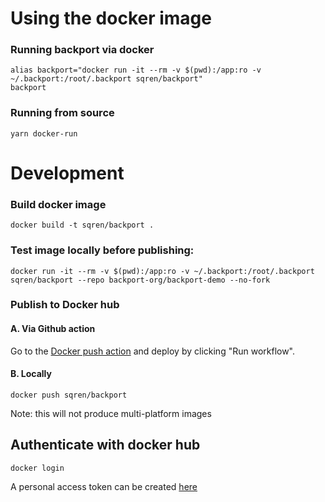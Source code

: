 # Using the docker image

### Running backport via docker

```
alias backport="docker run -it --rm -v $(pwd):/app:ro -v ~/.backport:/root/.backport sqren/backport"
backport
```

### Running from source

```
yarn docker-run
```

# Development

### Build docker image

```
docker build -t sqren/backport .
```

### Test image locally before publishing:

```
docker run -it --rm -v $(pwd):/app:ro -v ~/.backport:/root/.backport sqren/backport --repo backport-org/backport-demo --no-fork
```

### Publish to Docker hub

#### A. Via Github action

Go to the [Docker push action](https://github.com/sqren/backport/actions/workflows/docker-build-and-push.yml) and deploy by clicking "Run workflow".

#### B. Locally

```
docker push sqren/backport
```

Note: this will not produce multi-platform images

## Authenticate with docker hub

```
docker login
```

A personal access token can be created [here](https://hub.docker.com/settings/security)
